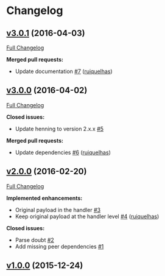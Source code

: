 # Changelog

## [v3.0.1](https://github.com/ruiquelhas/burton/tree/v3.0.1) (2016-04-03)
[Full Changelog](https://github.com/ruiquelhas/burton/compare/v3.0.0...v3.0.1)

**Merged pull requests:**

- Update documentation [\#7](https://github.com/ruiquelhas/burton/pull/7) ([ruiquelhas](https://github.com/ruiquelhas))

## [v3.0.0](https://github.com/ruiquelhas/burton/tree/v3.0.0) (2016-04-02)
[Full Changelog](https://github.com/ruiquelhas/burton/compare/v2.0.0...v3.0.0)

**Closed issues:**

- Update henning to version 2.x.x [\#5](https://github.com/ruiquelhas/burton/issues/5)

**Merged pull requests:**

- Update dependencies [\#6](https://github.com/ruiquelhas/burton/pull/6) ([ruiquelhas](https://github.com/ruiquelhas))

## [v2.0.0](https://github.com/ruiquelhas/burton/tree/v2.0.0) (2016-02-20)
[Full Changelog](https://github.com/ruiquelhas/burton/compare/v1.0.0...v2.0.0)

**Implemented enhancements:**

- Original payload in the handler [\#3](https://github.com/ruiquelhas/burton/issues/3)
- Keep original payload at the handler level [\#4](https://github.com/ruiquelhas/burton/pull/4) ([ruiquelhas](https://github.com/ruiquelhas))

**Closed issues:**

- Parse doubt [\#2](https://github.com/ruiquelhas/burton/issues/2)
- Add missing peer dependencies [\#1](https://github.com/ruiquelhas/burton/issues/1)

## [v1.0.0](https://github.com/ruiquelhas/burton/tree/v1.0.0) (2015-12-24)
